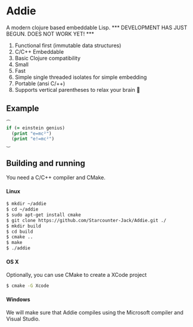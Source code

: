 # Addie

A modern clojure based embeddable Lisp. *** DEVELOPMENT HAS JUST BEGUN. DOES NOT WORK YET! ***

1. Functional first (immutable data structures)
2. C/C++ Embeddable
3. Basic Clojure compatibility
4. Small
5. Fast
6. Simple single threaded isolates for simple embedding
7. Portable (ansi C/++)
8. Supports vertical parentheses to relax your brain 🍺


## Example
```clojure
⏜
if (= einstein genius)
  (print "e=mc²")
  (print "e!=mc²")
⏝
```



## Building and running

You need a C/C++ compiler and CMake.

#### Linux

```bash
$ mkdir ~/addie
$ cd ~/addie
$ sudo apt-get install cmake
$ git clone https://github.com/Starcounter-Jack/Addie.git ./
$ mkdir build
$ cd build
$ cmake ..
$ make
$ ./addie
```

#### OS X

Optionally, you can use CMake to create a XCode project

```bash
$ cmake -G Xcode
```

#### Windows

We will make sure that Addie compiles using the Microsoft compiler and Visual Studio.
